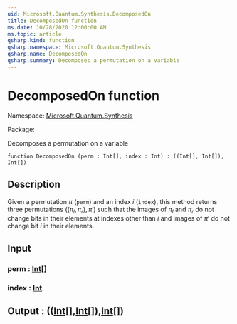 ```yaml
---
uid: Microsoft.Quantum.Synthesis.DecomposedOn
title: DecomposedOn function
ms.date: 10/28/2020 12:00:00 AM
ms.topic: article
qsharp.kind: function
qsharp.namespace: Microsoft.Quantum.Synthesis
qsharp.name: DecomposedOn
qsharp.summary: Decomposes a permutation on a variable
---
```


# DecomposedOn function

Namespace: [Microsoft.Quantum.Synthesis](xref:Microsoft.Quantum.Synthesis)

Package: [](https://nuget.org/packages/)


Decomposes a permutation on a variable

```qsharp
function DecomposedOn (perm : Int[], index : Int) : ((Int[], Int[]), Int[])
```


## Description

Given a permutation $\pi$ (`perm`) and an index $i$ (`index`), this methodreturns three permutations $((\pi_l, \pi_r), \pi')$ such that the imagesof $\pi_l$ and $\pi_r$ do not change bits in their elements at indexes otherthan $i$ and images of $\pi'$ do not change bit $i$ in their elements.

## Input

### perm : [Int](xref:microsoft.quantum.lang-ref.int)[]




### index : [Int](xref:microsoft.quantum.lang-ref.int)





## Output : (([Int](xref:microsoft.quantum.lang-ref.int)[],[Int](xref:microsoft.quantum.lang-ref.int)[]),[Int](xref:microsoft.quantum.lang-ref.int)[])

